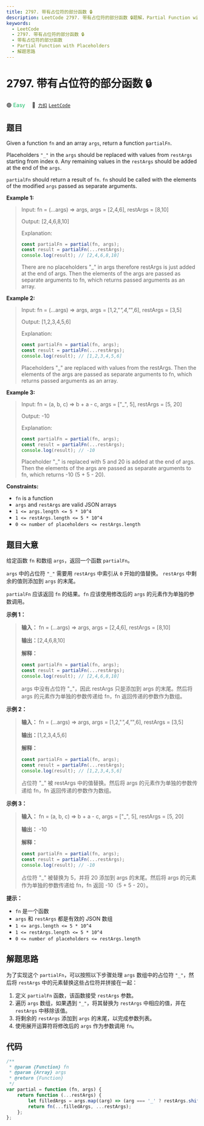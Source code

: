 ```yaml
---
title: 2797. 带有占位符的部分函数 🔒
description: LeetCode 2797. 带有占位符的部分函数 🔒题解，Partial Function with Placeholders，包含解题思路、复杂度分析以及完整的 JavaScript 代码实现。
keywords:
  - LeetCode
  - 2797. 带有占位符的部分函数 🔒
  - 带有占位符的部分函数
  - Partial Function with Placeholders
  - 解题思路
---
```


# 2797. 带有占位符的部分函数 🔒

🟢 <font color=#15bd66>Easy</font>&emsp; 🔗&ensp;[`力扣`](https://leetcode.cn/problems/partial-function-with-placeholders) [`LeetCode`](https://leetcode.com/problems/partial-function-with-placeholders)

## 题目

Given a function `fn` and an array `args`, return a function `partialFn`.

Placeholders `"_"` in the `args` should be replaced with values from
`restArgs` starting from index `0`. Any remaining values in the `restArgs`
should be added at the end of the `args`.

`partialFn` should return a result of `fn`. `fn` should be called with the
elements of the modified `args` passed as separate arguments.

**Example 1:**

> Input: fn = (...args) => args, args = [2,4,6], restArgs = [8,10]
>
> Output: [2,4,6,8,10]
>
> Explanation:
>
> ```js
> const partialFn = partial(fn, args);
> const result = partialFn(...restArgs);
> console.log(result); // [2,4,6,8,10]
> ```
>
> There are no placeholders "\_" in args therefore restArgs is just added at the end of args. Then the elements of the args are passed as separate arguments to fn, which returns passed arguments as an array.

**Example 2:**

> Input: fn = (...args) => args, args = [1,2,"_",4,"_",6], restArgs = [3,5]
>
> Output: [1,2,3,4,5,6]
>
> Explanation:
>
> ```js
> const partialFn = partial(fn, args);
> const result = partialFn(...restArgs);
> console.log(result); // [1,2,3,4,5,6]
> ```
>
> Placeholders "\_" are replaced with values from the restArgs. Then the elements of the args are passed as separate arguments to fn, which returns passed arguments as an array.

**Example 3:**

> Input: fn = (a, b, c) => b + a - c, args = ["_", 5], restArgs = [5, 20]
>
> Output: -10
>
> Explanation:
>
> ```js
> const partialFn = partial(fn, args);
> const result = partialFn(...restArgs);
> console.log(result); // -10
> ```
>
> Placeholder "\_" is replaced with 5 and 20 is added at the end of args. Then the elements of the args are passed as separate arguments to fn, which returns -10 (5 + 5 - 20).

**Constraints:**

- `fn` is a function
- `args` and `restArgs` are valid JSON arrays
- `1 <= args.length <= 5 * 10^4`
- `1 <= restArgs.length <= 5 * 10^4`
- `0 <= number of placeholders <= restArgs.length`

## 题目大意

给定函数 `fn` 和数组 `args`，返回一个函数 `partialFn`。

`args` 中的占位符 `"_"` 需要用 `restArgs` 中索引从 `0` 开始的值替换。 `restArgs` 中剩余的值则添加到 `args`
的末尾。

`partialFn` 应该返回 `fn` 的结果。`fn` 应该使用修改后的 `args` 的元素作为单独的参数调用。

**示例 1：**

> **输入：** fn = (...args) => args, args = [2,4,6], restArgs = [8,10]
>
> **输出：**[2,4,6,8,10]
>
> **解释：**
>
> ```js
> const partialFn = partial(fn, args);
> const result = partialFn(...restArgs);
> console.log(result); // [2,4,6,8,10]
> ```
>
> args 中没有占位符 "\_"，因此 restArgs 只是添加到 args 的末尾。然后将 args 的元素作为单独的参数传递给 fn，fn 返回传递的参数作为数组。

**示例 2：**

> **输入：** fn = (...args) => args, args = [1,2,"_",4,"_",6], restArgs = [3,5]
>
> **输出：**[1,2,3,4,5,6]
>
> **解释：**
>
> ```js
> const partialFn = partial(fn, args);
> const result = partialFn(...restArgs);
> console.log(result); // [1,2,3,4,5,6]
> ```
>
> 占位符 "\_" 被 restArgs 中的值替换。然后将 args 的元素作为单独的参数传递给 fn，fn 返回传递的参数作为数组。

**示例 3：**

> **输入：** fn = (a, b, c) => b + a - c, args = ["_", 5], restArgs = [5, 20]
>
> **输出：** -10
>
> **解释：**
>
> ```js
> const partialFn = partial(fn, args);
> const result = partialFn(...restArgs);
> console.log(result); // -10
> ```
>
> 占位符 "\_" 被替换为 5，并将 20 添加到 args 的末尾。然后将 args 的元素作为单独的参数传递给 fn，fn 返回 -10（5 + 5 - 20）。

**提示：**

- `fn` 是一个函数
- `args` 和 `restArgs` 都是有效的 JSON 数组
- `1 <= args.length <= 5 * 10^4`
- `1 <= restArgs.length <= 5 * 10^4`
- `0 <= number of placeholders <= restArgs.length`

## 解题思路

为了实现这个 `partialFn`，可以按照以下步骤处理 `args` 数组中的占位符 `"_"`，然后将 `restArgs` 中的元素替换这些占位符并拼接在一起：

1. 定义 `partialFn` 函数，该函数接受 `restArgs` 参数。
2. 遍历 `args` 数组，如果遇到 `"_"`，将其替换为 `restArgs` 中相应的值，并在 `restArgs` 中移除该值。
3. 将剩余的 `restArgs` 添加到 `args` 的末尾，以完成参数列表。
4. 使用展开运算符将修改后的 `args` 作为参数调用 `fn`。

## 代码

```javascript
/**
 * @param {Function} fn
 * @param {Array} args
 * @return {Function}
 */
var partial = function (fn, args) {
	return function (...restArgs) {
		let filledArgs = args.map((arg) => (arg === '_' ? restArgs.shift() : arg));
		return fn(...filledArgs, ...restArgs);
	};
};
```
